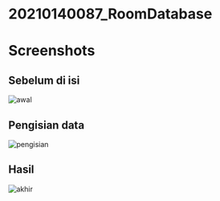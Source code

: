 # 20210140087_RoomDatabase
# Screenshots
## Sebelum di isi
![awal](https://github.com/FarhanTaufiqulIhsan/20210140087_RoomDatabase/assets/115075868/b927ee25-30b0-478c-a0c9-9dad261a326d)
## Pengisian data
![pengisian](https://github.com/FarhanTaufiqulIhsan/20210140087_RoomDatabase/assets/115075868/4b3abf86-8868-4e31-8c34-d6bf83fc9912)
## Hasil
![akhir](https://github.com/FarhanTaufiqulIhsan/20210140087_RoomDatabase/assets/115075868/716f7513-976e-4847-8af3-4fe17595828c)
